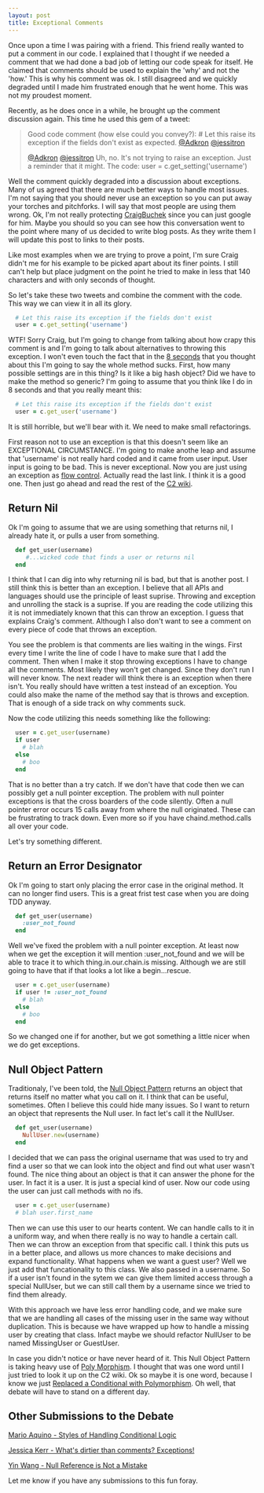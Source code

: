 ```yaml
---
layout: post
title: Exceptional Comments
---
```


Once upon a time I was pairing with a friend. This friend really wanted
to put a comment in our code. I explained that I thought if we needed a
comment that we had done a bad job of letting our code speak for itself.
He claimed that comments should be used to explain the 'why' and not the
'how.' This is why his comment was ok. I still disagreed and we quickly
degraded until I made him frustrated enough that he went home. This
was not my proudest moment.

Recently, as he does once in a while, he brought up the comment
discussion again. This time he used this gem of a tweet:


>   Good code comment (how else could you convey?): # Let this raise its
>   exception if the fields don't exist as expected.
>   [@Adkron](http://twitter.com/adkron)
>   [@jessitron](http://twitter.com/jessitron)
>
>   [@Adkron](http://twitter.com/adkron)
>   [@jessitron](http://twitter.com/jessitron) Uh, no. It's not trying to raise an exception.
>   Just a reminder that it might. The code: user =
>   c.get_setting('username')

Well the comment quickly degraded into a discussion about exceptions.
Many of us agreed that there are much better ways to handle most issues.
I'm not saying that you should never use an exception so you can put
away your torches and pitchforks. I will say that most people are using
them wrong. Ok, I'm not really protecting
[CraigBuchek](http://twitter.com/CraigBuchek) since you can just google
for him. Maybe you should so you can see how this conversation went to
the point where many of us decided to write blog posts. As they write
them I will update this post to links to their posts.

Like most examples when we are trying to prove a point, I'm sure Craig
didn't me for his example to be picked apart about its finer points. I
still can't help but place judgment on the point he tried to make in
less that 140 characters and with only seconds of thought.

So let's take these two tweets and combine the comment with the code.
This way we can view it in all its glory.

```ruby
  # Let this raise its exception if the fields don't exist
  user = c.get_setting('username')
```

WTF! Sorry Craig, but I'm going to change from talking about how crapy
this comment is and I'm going to talk about alternatives to throwing
this exception. I won't even touch the fact that in the [8
seconds](http://en.wikipedia.org/wiki/Rodeo)
that you thought about this I'm going to say the whole method sucks.
First, how many possible settings are in this thing? Is it like a big
hash object? Did we have to make the method so generic? I'm going to
assume that you think like I do in 8 seconds and that you really meant
this:

```ruby
  # Let this raise its exception if the fields don't exist
  user = c.get_user('username')
```

It is still horrible, but we'll bear with it. We need to make small
refactorings.

First reason not to use an exception is that this doesn't seem like an
EXCEPTIONAL CIRCUMSTANCE. I'm going to make anothe leap and assume that
'username' is not really hard coded and it came from user input. User
input is going to be bad. This is never exceptional. Now you are just
using an exception as [flow
control](http://c2.com/cgi/wiki?DontUseExceptionsForFlowControl).
Actually read the last link. I think it is a good one. Then just go
ahead and read the rest of the [C2 wiki](http://c2.com/cgi/wiki).

Return Nil
----------

Ok I'm going to assume that we are using something that returns nil,
I already hate it, or pulls a user from something.

```ruby
  def get_user(username)
     #...wicked code that finds a user or returns nil
  end
```

I think that I can dig into why returning nil is bad, but that is
another post. I still think this is better than an exception. I believe
that all APIs and languages should use the principle of least suprise.
Throwing and exception and unrolling the stack is a suprise. If you are
reading the code utilizing this it is not immediately known that this
can throw an exception. I guess that explains Craig's comment. Although
I also don't want to see a comment on every piece of code that throws an
exception.

You see the problem is that comments are lies waiting in the wings.
First every time I write the line of code I have to make sure that I add
the comment. Then when I make it stop throwing exceptions I have to
change all the comments. Most likely they won't get changed. Since they
don't run I will never know. The next reader will think there is an
exception when there isn't. You really should have written a test
instead of an exception. You could also make the name of the method say
that is throws and exception. That is enough of a side track on why
comments suck.

Now the code utilizing this needs something like the following:

```ruby
  user = c.get_user(username)
  if user
    # blah
  else
    # boo
  end
```

That is no better than a try catch. If we don't have that code then we
can possibly get a null pointer exception. The problem with null pointer
exceptions is that the cross boarders of the code silently. Often a null
pointer error occurs 15 calls away from where the null originated. These
can be frustrating to track down. Even more so if you have
chaind.method.calls all over your code.

Let's try something different.

Return an Error Designator
--------------------------

Ok I'm going to start only placing the error case in the original
method. It can no longer find users. This is a great frist test case
when you are doing TDD anyway.

```ruby
  def get_user(username)
    :user_not_found
  end
```

Well we've fixed the problem with a null pointer exception. At least now
when we get the exception it will mention :user_not_found and we will be
able to trace it to which thing.in.our.chain.is missing. Although we are
still going to have that if that looks a lot like a begin...rescue.

```ruby
  user = c.get_user(username)
  if user != :user_not_found
    # blah
  else
    # boo
  end
```

So we changed one if for another, but we got something a little nicer
when we do get exceptions.

Null Object Pattern
-------------------

Traditionaly, I've been told, the [Null Object
Pattern](http://c2.com/cgi/wiki?NullObject) returns an object that
returns itself no matter what you call on it. I think that can be
useful, sometimes. Often I believe this could hide many issues. So I
want to return an object that represents the Null user. In fact let's
call it the NullUser.

```ruby
  def get_user(username)
    NullUser.new(username)
  end
```

I decided that we can pass the original username that was used to try
and find a user so that we can look into the object and find out what
user wasn't found. The nice thing about an object is that it can answer
the phone for the user. In fact it is a user. It is just a special kind
of user. Now our code using the user can just call methods with no ifs.

```ruby
  user = c.get_user(username)
  # blah user.first_name
```

Then we can use this user to our hearts content. We can handle calls to
it in a uniform way, and when there really is no way to handle a certain
call. Then we can throw an exception from that specific call. I think
this puts us in a better place, and allows us more chances to make
decisions and expand functionality. What happens when we want a guest
user? Well we just add that funcationality to this class. We also passed
in a username. So if a user isn't found in the sytem we can give them
limited access through a special NullUser, but we can still call them by
a username since we tried to find them already.

With this approach we have less error handling code, and we make sure
that we are handling all cases of the missing user in the same way
without duplication. This is because we have wrapped up how to handle a
missing user by creating that class. Infact maybe we should refactor
NullUser to be named MissingUser or GuestUser.

In case you didn't notice or have never heard of it. This Null Object
Pattern is taking heavy use of [Poly
Morphism](http://c2.com/cgi/wiki?PolyMorphism). I thought that was one
word until I just tried to look it up on the C2 wiki. Ok so maybe it is
one word, because I know we just [Replaced a Conditional with
Polymorphism](http://c2.com/cgi/wiki?ReplaceConditionalWithPolymorphism).
Oh well, that debate will have to stand on a different day.

Other Submissions to the Debate
-------------------------------

[Mario Aquino - Styles of Handling Conditional
Logic](http://c2.com/cgi/wiki?ReplaceConditionalWithPolymorphism)

[Jessica Kerr - What's dirtier than comments?
Exceptions!](http://blog.jessitron.com/2013/06/whats-dirtier-than-comments-exceptions.html)

[Yin Wang - Null Reference is Not a
Mistake](http://yinwang0.wordpress.com/2013/06/03/null/)

Let me know if you have any submissions to this fun foray.
